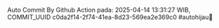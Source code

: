 Auto Commit By Github Action pada: 2025-04-14 13:31:27 WIB, COMMIT_UUID c0da2f14-2f74-41ea-8d23-569ea2e369c0 #autohijau🗿
